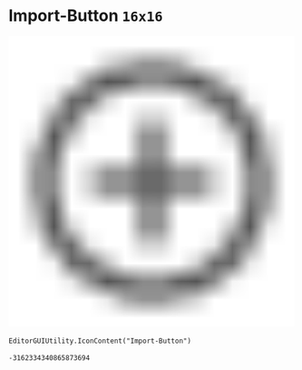 # Import-Button `16x16`
<img src="/img/Import-Button.png" width=512 height=512>

``` CSharp
EditorGUIUtility.IconContent("Import-Button")
```
```
-3162334340865873694
```
